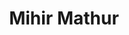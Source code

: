 ---
templateKey: member
title: Mihir Mathur
andrewID: mihirm
portfolio: |-
  * I did an internship project at Neo4j in which I built a covid-conscious travel itinerary recommendation application using Neo4j's graph database.
  * I was a Co-founder and Chief Marketing Officer of a 501(c)(3) non-profit that raised over $600 for students.
  * I created a Lego Recommendation Web App that recommends lego sets to users based on their preferences.
  * I was the President of my high school's entrepreneurship club where I helped students create their own early stage startups and pitch at a Shark Tank style pitch competition.
name: Mihir Mathur
role: Software Developer
description: I am currently a first-year studying Statistics and Machine Learning at Carnegie Mellon University with an intended minor in Computer Science. I am passionate about leveraging the power of technology and data to solve some of the world's most complex problems. I am also fascinated by the trending use of data in professional sports. In my free time, I enjoy playing golf, playing the drums in a band, and hanging out with my friends.
photo: /img/mihirm.jpg
resume: /img/mihirm.pdf
year: 2026
degree: BS
major: Statistics and Machine Learning
linkedIn: https://www.linkedin.com/in/mihir-mathur-287577194/
---